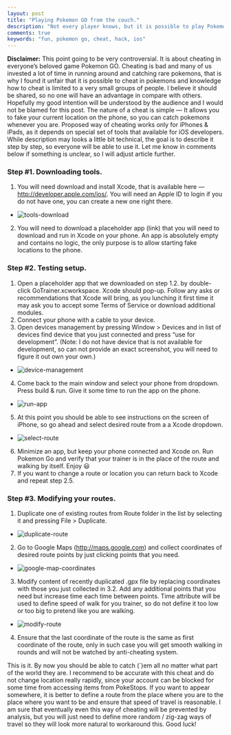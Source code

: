 ```yaml
---
layout: post
title: "Playing Pokemon GO from the couch."
description: "Not every player knows, but it is possible to play Pokemon GO without going out into real world. Not everyone knows this cheat, so I want to be sure that it is available for the masses."
comments: true
keywords: "fun, pokemon go, cheat, hack, ios"
---
```


**Disclaimer:** This point going to be very controversial. It is about cheating in everyone’s beloved game Pokemon GO. Cheating is bad and many of us invested a lot of time in running around and catching rare pokemons, that is why I found it unfair that it is possible to cheat in pokemons and knowledge how to cheat is limited to a very small groups of people. I believe it should be shared, so no one will have an advantage in compare with others. Hopefully my good intention will be understood by the audience and I would not be blamed for this post.
The nature of a cheat is simple — It allows you to fake your current location on the phone, so you can catch pokemons whenever you are. Proposed way of cheating works only for iPhones & iPads, as it depends on special set of tools that available for iOS developers. While description may looks  a little bit technical, the goal is to describe it step by step, so everyone will be able to use it. Let me know in comments below if something is unclear, so I will adjust article further.

### Step #1. Downloading tools.
1. You will need download and install Xcode, that is available here — http://developer.apple.com/ios/. You will need an Apple ID to login if you do not have one, you can create a new one right there. 
  * ![tools-download](http://leonov.co/assets/images/2016/07/pokemon-go/1-tools-download.png) 
2. You will need to download a placeholder app (link) that you will need to download and run in Xcode on your phone. An app is absolutely empty and contains no logic, the only purpose is to allow starting fake locations to the phone.

### Step #2. Testing setup.
1. Open a placeholder app that we downloaded on step 1.2. by double-click GoTrainer.xcworkspace. Xcode should pop-up. Follow any asks or recommendations that Xcode will bring, as you lunching it first time it may ask you to accept some Terms of Service or download additional modules.
2. Connect your phone with a cable to your device.
3. Open devices management by pressing Window > Devices and in list of devices find device that  you just connected and press “use for development”. (Note: I do not have device that is not available for development, so can not provide an exact screenshot, you will need to figure it out own your own.)
  * ![device-management](http://leonov.co/assets/images/2016/07/pokemon-go/2-device-management.png)
4. Come back to the main window and select your phone from dropdown. Press build & run. Give it some time to run the app on the phone.
  * ![run-app](http://leonov.co/assets/images/2016/07/pokemon-go/3-run-app.png)
5. At this point you should be able to see instructions on the screen of iPhone, so go ahead and select desired route from a a Xcode dropdown.
  * ![select-route](http://leonov.co/assets/images/2016/07/pokemon-go/4-select-route.png)
6. Minimize an app, but keep your phone connected and Xcode on. Run Pokemon Go and verify that your trainer is in the place of the route and walking by itself. Enjoy 😃
7. If you want to change a route or location you can return back to Xcode and repeat step 2.5.

### Step #3. Modifying your routes.
1. Duplicate one of existing routes from Route folder in the list by selecting it and pressing File > Duplicate.
  * ![duplicate-route](http://leonov.co/assets/images/2016/07/pokemon-go/5-duplicate-route.png)
2. Go to Google Maps (http://maps.google.com) and collect coordinates of desired route points by just clicking points that you need.
  * ![google-map-coordinates](http://leonov.co/assets/images/2016/07/pokemon-go/6-google-map-coordinates.png)
3. Modify content of recently duplicated .gpx file by replacing coordinates with those you just collected in 3.2. Add any additional points that you need but increase time each time between points. Time attribute will be used to define speed of walk for you trainer, so do not define it too low or too big to pretend like you are walking.
  * ![modify-route](http://leonov.co/assets/images/2016/07/pokemon-go/7-modify-route.png)
4. Ensure that the last coordinate of the route is the same as first coordinate of the route, only in such case you will get smooth walking in rounds and will not be watched by anti-cheating system.

This is it. By now you should be able to catch (`)em all no matter what part of the world they are. I recommend to be accurate with this cheat and do not change location really rapidly, since your account can be blocked for some time from accessing items from PokeStops. If you want to appear somewhere, it is better to define a route from the place where you are to the place where you want to be and ensure that speed of travel is reasonable. I am sure that eventually even this way of cheating will be prevented by analysis, but you will just need to define more random / zig-zag ways of travel so they will look more natural to workaround this. Good luck!
